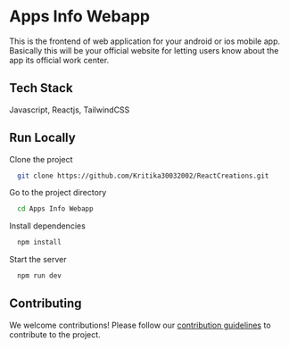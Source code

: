 
# Apps Info Webapp

This is the frontend of web application for your android or ios mobile app. Basically this will be your official website for letting users know about the app its official work center.


## Tech Stack

Javascript, Reactjs, TailwindCSS





## Run Locally

Clone the project

```bash
  git clone https://github.com/Kritika30032002/ReactCreations.git
```

Go to the project directory

```bash
  cd Apps Info Webapp
```

Install dependencies

```bash
  npm install
```

Start the server

```bash
  npm run dev
```

## Contributing

We welcome contributions! Please follow our [contribution guidelines](CONTRIBUTING.md) to contribute to the project.

